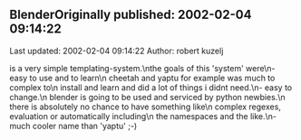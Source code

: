 ## BlenderOriginally published: 2002-02-04 09:14:22 
Last updated: 2002-02-04 09:14:22 
Author: robert kuzelj 
 
is a very simple templating-system.\nthe goals of this 'system' were\n- easy to use and to learn\n  cheetah and yaptu for example was much to complex to\n  install and learn and did a lot of things i didnt need.\n- easy to change.\n  blender is going to be used and serviced by python newbies.\n  there is absolutely no chance to have something like\n  complex regexes, evaluation or automatically including\n  the namespaces and the like.\n- much cooler name than 'yaptu' ;-)